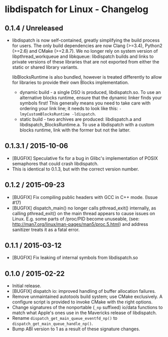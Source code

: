 # libdispatch for Linux - Changelog

## 0.1.4 / Unreleased
- libdispatch is now self-contained, greatly simplifying the build process for
  users. The only build dependencies are now Clang (>=3.4), Python2 (>=2.6) and
  CMake (>=2.8.7). We no longer rely on system version of libpthread_workqueue
  and libkqueue: libdispatch builds and links to private versions of these
  libraries that are not exported from either the static or shared library
  variants.

  libBlocksRuntime is also bundled, however is treated differently to allow for
  libraries to provide their own Blocks implementation.
  - dynamic build - a single DSO is produced, libdispatch.so. To use an
    alternative blocks runtime, ensure that the dynamic linker finds your
    symbols first! This generally means you need to take care with ordering
    your link line; it needs to look like this: `-lmyCustomBlocksRuntime
    -ldispatch`.
  - static build - two archives are produced: libdispatch.a and
    libdispatch_BlocksRuntime.a. To use a libdispatch with a custom blocks
    runtime, link with the former but not the latter.

## 0.1.3.1 / 2015-10-06
- [BUGFIX] Speculative fix for a bug in Glibc's implementation of POSIX
  semaphores that could crash libdispatch.
- This is identical to 0.1.3, but with the correct version number.

## 0.1.2 / 2015-09-23
- [BUGFIX] Fix compiling public headers with GCC in C++ mode. (Issue #17)
- [BUGFIX] dispatch_main() no longer calls pthread_exit() internally, as
  calling pthread_exit() on the main thread appears to cause issues on
  Linux. E.g. some parts of /proc/PID become unuseable, (see:
  http://man7.org/linux/man-pages/man5/proc.5.html) and address sanitizer
  treats it as a fatal error.

## 0.1.1 / 2015-03-12
- [BUGFIX] Fix leaking of internal symbols from libdispatch.so

## 0.1.0 / 2015-02-22
- Initial release.
- [BUGFIX] dispatch io: improved handling of buffer allocation failures.
- Remove unmaintained autotools build system; use CMake exclusively. A
  configure script is provided to invoke CMake with the right options.
- Change signatures of the nonportable (`_np` suffixed) io/data functions to
  match what Apple's ones use in the Mavericks release of libdispatch.
- Rename `dispatch_get_main_queue_eventfd_np()` to
  `dispatch_get_main_queue_handle_np()`.
- Bump ABI version to 1 as a result of these signature changes.
